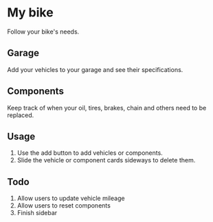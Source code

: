 # My bike

Follow your bike's needs.

## Garage

Add your vehicles to your garage and see their specifications.

## Components

Keep track of when your oil, tires, brakes, chain and others need to be replaced.

## Usage

1. Use the add button to add vehicles or components.
2. Slide the vehicle or component cards sideways to delete them.

## Todo

1. Allow users to update vehicle mileage
2. Allow users to reset components
3. Finish sidebar